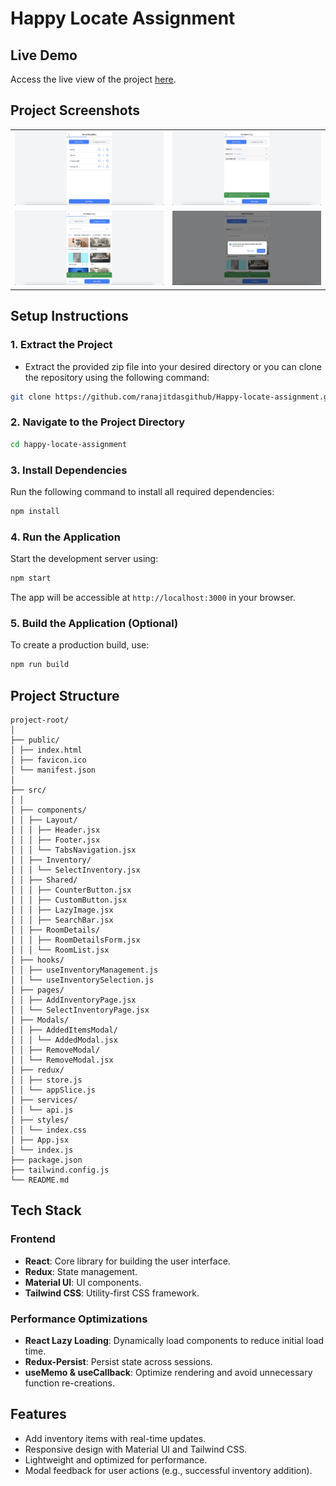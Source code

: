 # Happy Locate Assignment

## Live Demo

Access the live view of the project [here](https://example.com).

## Project Screenshots

<table>
  <tr>
    <td>
      <img src="public/screenshot/selectInventory.png" alt="Select Inventory Page" width="600"/>
    </td>
    <td>
      <img src="public/screenshot/addInventoryRoom.png" alt="Add Inventory Page (Room Wise)" width="600"/>
    </td>
  </tr>
  <tr>
    <td>
      <img src="public/screenshot/addInventoryCategory.png" alt="Add Inventory Page (Categories Wise)" width="600"/>
    </td>
    <td>
      <img src="public/screenshot/removeModal.png" alt="Add Inventory Page Remove Modal" width="600"/>
    </td>
  </tr>
</table>

## Setup Instructions

### 1. **Extract the Project**

- Extract the provided zip file into your desired directory or you can clone the repository using the following command:

```bash
git clone https://github.com/ranajitdasgithub/Happy-locate-assignment.git
```

### 2. **Navigate to the Project Directory**

```bash
cd happy-locate-assignment
```

### 3. **Install Dependencies**

Run the following command to install all required dependencies:

```bash
npm install
```

### 4. **Run the Application**

Start the development server using:

```bash
npm start
```

The app will be accessible at `http://localhost:3000` in your browser.

### 5. **Build the Application (Optional)**

To create a production build, use:

```bash
npm run build
```

## Project Structure

```plaintext
project-root/
│
├── public/
│ ├── index.html
│ ├── favicon.ico
│ └── manifest.json
│
├── src/
│ │
│ ├── components/
│ │ ├── Layout/
│ │ │ ├── Header.jsx
│ │ │ ├── Footer.jsx
│ │ │ └── TabsNavigation.jsx
│ │ ├── Inventory/
│ │ │ └── SelectInventory.jsx
│ │ ├── Shared/
│ │ │ ├── CounterButton.jsx
│ │ │ ├── CustomButton.jsx
│ │ │ ├── LazyImage.jsx
│ │ │ ├── SearchBar.jsx
│ │ ├── RoomDetails/
│ │ │ ├── RoomDetailsForm.jsx
│ │ │ └── RoomList.jsx
│ ├── hooks/
│ │ ├── useInventoryManagement.js
│ │ └── useInventorySelection.js
│ ├── pages/
│ │ ├── AddInventoryPage.jsx
│ │ └── SelectInventoryPage.jsx
│ ├── Modals/
│ │ ├── AddedItemsModal/
│ │ │ └── AddedModal.jsx
│ │ ├── RemoveModal/
│ │ └── RemoveModal.jsx
│ ├── redux/
│ │ ├── store.js
│ │ └── appSlice.js
│ ├── services/
│ │ └── api.js
│ ├── styles/
│ │ └── index.css
│ ├── App.jsx
│ └── index.js
├── package.json
├── tailwind.config.js
└── README.md
```

## Tech Stack

### Frontend

- **React**: Core library for building the user interface.
- **Redux**: State management.
- **Material UI**: UI components.
- **Tailwind CSS**: Utility-first CSS framework.

### Performance Optimizations

- **React Lazy Loading**: Dynamically load components to reduce initial load time.
- **Redux-Persist**: Persist state across sessions.
- **useMemo & useCallback**: Optimize rendering and avoid unnecessary function re-creations.

## Features

- Add inventory items with real-time updates.
- Responsive design with Material UI and Tailwind CSS.
- Lightweight and optimized for performance.
- Modal feedback for user actions (e.g., successful inventory addition).
